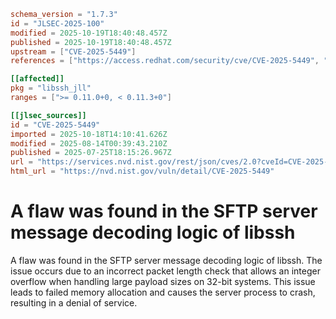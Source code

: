 ```toml
schema_version = "1.7.3"
id = "JLSEC-2025-100"
modified = 2025-10-19T18:40:48.457Z
published = 2025-10-19T18:40:48.457Z
upstream = ["CVE-2025-5449"]
references = ["https://access.redhat.com/security/cve/CVE-2025-5449", "https://bugzilla.redhat.com/show_bug.cgi?id=2369705", "https://git.libssh.org/projects/libssh.git/commit/?h=stable-0.11&id=261612179f740bc62ba363d98b3bd5e5573a811f", "https://git.libssh.org/projects/libssh.git/commit/?h=stable-0.11&id=3443aec90188d6aab9282afc80a81df5ab72c4da", "https://git.libssh.org/projects/libssh.git/commit/?h=stable-0.11&id=5504ff40515439a5fecbb17da7483000c4d12eb7", "https://git.libssh.org/projects/libssh.git/commit/?h=stable-0.11&id=78485f446af9b30e37eb8f177b81940710d54496", "https://git.libssh.org/projects/libssh.git/commit/?h=stable-0.11&id=f79ec51b7fd519dbc5737a7ba826e3ed093f6ceb", "https://www.libssh.org/security/advisories/CVE-2025-5449.txt"]

[[affected]]
pkg = "libssh_jll"
ranges = [">= 0.11.0+0, < 0.11.3+0"]

[[jlsec_sources]]
id = "CVE-2025-5449"
imported = 2025-10-18T14:10:41.626Z
modified = 2025-08-14T00:39:43.210Z
published = 2025-07-25T18:15:26.967Z
url = "https://services.nvd.nist.gov/rest/json/cves/2.0?cveId=CVE-2025-5449"
html_url = "https://nvd.nist.gov/vuln/detail/CVE-2025-5449"
```

# A flaw was found in the SFTP server message decoding logic of libssh

A flaw was found in the SFTP server message decoding logic of libssh. The issue occurs due to an incorrect packet length check that allows an integer overflow when handling large payload sizes on 32-bit systems. This issue leads to failed memory allocation and causes the server process to crash, resulting in a denial of service.

